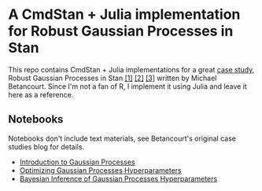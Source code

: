 # A CmdStan + Julia implementation for Robust Gaussian Processes in Stan

This repo contains CmdStan + Julia implementations for a great [case study](https://github.com/betanalpha/knitr_case_studies/tree/master/gaussian_processes), Robust Gaussian Processes in Stan [[1]](https://betanalpha.github.io/assets/case_studies/gp_part1/part1.html) [[2]](https://betanalpha.github.io/assets/case_studies/gp_part2/part2.html) [[3]](https://betanalpha.github.io/assets/case_studies/gp_part3/part3.html) written by Michael Betancourt. Since I'm not a fan of R, I implement it using Julia and leave it here as a reference.

## Notebooks

Notebooks don't include text materials, see Betancourt's original case studies blog for details.

* [Introduction to Gaussian Processes](https://github.com/yiyuezhuo/Robust_Gaussian_Processes_in_Stan_and_Julia/blob/master/Introduction%20to%20Gaussian%20Processes.ipynb)
* [Optimizing Gaussian Processes Hyperparameters](https://github.com/yiyuezhuo/Robust_Gaussian_Processes_in_Stan_and_Julia/blob/master/Optimizing%20Gaussian%20Processes%20Hyperparameters.ipynb)
* [Bayesian Inference of Gaussian Processes Hyperparameters](https://github.com/yiyuezhuo/Robust_Gaussian_Processes_in_Stan_and_Julia/blob/master/Bayesian%20Inference%20of%20Gaussian%20Processes%20Hyperparameters.ipynb)

